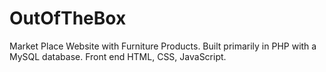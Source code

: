 # OutOfTheBox

Market Place Website with Furniture Products. Built primarily in PHP with a MySQL database. Front end HTML, CSS, JavaScript.
